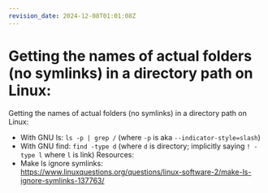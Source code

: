 ```yaml
---
revision_date: 2024-12-08T01:01:08Z
---
```

# Getting the names of actual folders (no symlinks) in a directory path on Linux:
Getting the names of actual folders (no symlinks) in a directory path on Linux:
* With GNU ls: `ls -p | grep /` (where `-p` is aka `--indicator-style=slash`)
* With GNU find: `find -type d` (where `d` is directory; implicitly saying `! -type l` where `l` is link)
Resources:
* Make ls ignore symlinks: https://www.linuxquestions.org/questions/linux-software-2/make-ls-ignore-symlinks-137763/